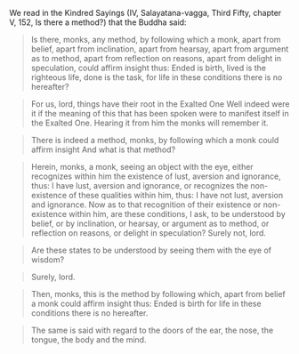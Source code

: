We read in the Kindred Sayings (IV, Salayatana-vagga, Third Fifty, chapter V, 152, Is there a method?) that the Buddha said:

>Is there, monks, any method, by following which a monk, apart from belief, apart from inclination, apart from hearsay, apart from argument as to method, apart from reflection on reasons, apart from delight in speculation, could affirm insight thus: Ended is birth, lived is the righteous life, done is the task, for life in these conditions there is no hereafter?

>For us, lord, things have their root in the Exalted One Well indeed were it if the meaning of this that has been spoken were to manifest itself in the Exalted One. Hearing it from him the monks will remember it.

>There is indeed a method, monks, by following which a monk could affirm insight And what is that method?

>Herein, monks, a monk, seeing an object with the eye, either recognizes within him the existence of lust, aversion and ignorance, thus: I have lust, aversion and ignorance, or recognizes the non-existence of these qualities within him, thus: I have not lust, aversion and ignorance. Now as to that recognition of their existence or non-existence within him, are these conditions, I ask, to be understood by belief, or by inclination, or hearsay, or argument as to method, or reflection on reasons, or delight in speculation? Surely not, lord.

>Are these states to be understood by seeing them with the eye of wisdom?

>Surely, lord.

>Then, monks, this is the method by following which, apart from belief a monk could affirm insight thus: Ended is birth for life in these conditions there is no hereafter.

>The same is said with regard to the doors of the ear, the nose, the tongue, the body and the mind.
